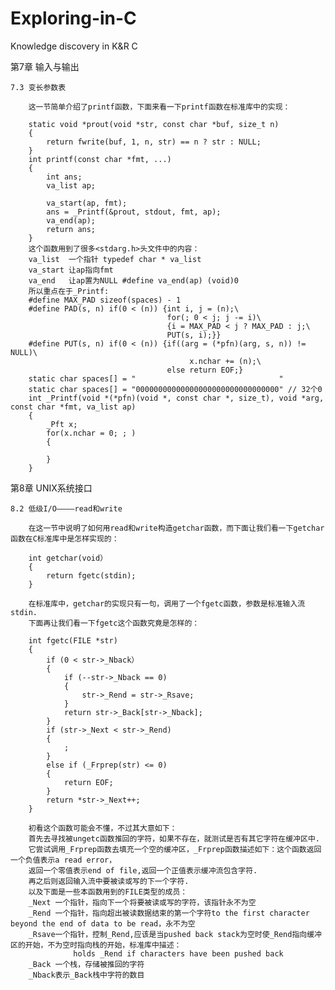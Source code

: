 # Exploring-in-C
Knowledge discovery in K&amp;R C

第7章 输入与输出
   
    7.3 变长参数表
    
        这一节简单介绍了printf函数，下面来看一下printf函数在标准库中的实现：
        
        static void *prout(void *str, const char *buf, size_t n)
        {
            return fwrite(buf, 1, n, str) == n ? str : NULL;
        }
        int printf(const char *fmt, ...)
        {
            int ans;
            va_list ap;
            
            va_start(ap, fmt);
            ans = _Printf(&prout, stdout, fmt, ap);
            va_end(ap);
            return ans;
        }
        这个函数用到了很多<stdarg.h>头文件中的内容：
        va_list  一个指针 typedef char * va_list
        va_start 让ap指向fmt
        va_end   让ap置为NULL #define va_end(ap) (void)0
        所以重点在于_Printf:
        #define MAX_PAD sizeof(spaces) - 1
        #define PAD(s, n) if(0 < (n)) {int i, j = (n);\
                                       for(; 0 < j; j -= i)\
                                       {i = MAX_PAD < j ? MAX_PAD : j;\
                                       PUT(s, i);}}
        #define PUT(s, n) if(0 < (n)) {if((arg = (*pfn)(arg, s, n)) != NULL)\
                                            x.nchar += (n);\
                                       else return EOF;}
        static char spaces[] = "                                "
        static char spaces[] = "00000000000000000000000000000000" // 32个0
        int _Printf(void *(*pfn)(void *, const char *, size_t), void *arg, const char *fmt, va_list ap)
        {
            _Pft x;
            for(x.nchar = 0; ; )
            {
               
            }
        }
      
第8章 UNIX系统接口
   
    8.2 低级I/O————read和write
        
        在这一节中说明了如何用read和write构造getchar函数，而下面让我们看一下getchar函数在C标准库中是怎样实现的：
        
        int getchar(void）
        {
            return fgetc(stdin);
        }
        
        在标准库中，getchar的实现只有一句，调用了一个fgetc函数，参数是标准输入流stdin.
        下面再让我们看一下fgetc这个函数究竟是怎样的：
        
        int fgetc(FILE *str)
        {
            if (0 < str->_Nback）
            {
                if (--str->_Nback == 0)
                {
                    str->_Rend = str->_Rsave;
                }
                return str->_Back[str->_Nback];
            }
            if (str->_Next < str->_Rend)
            {
                ;
            }
            else if (_Frprep(str) <= 0)
            {
                return EOF;
            }
            return *str->_Next++;
        }
        
        初看这个函数可能会不懂，不过其大意如下：
        首先去寻找被ungetc函数推回的字符，如果不存在，就测试是否有其它字符在缓冲区中.
        它尝试调用_Frprep函数去填充一个空的缓冲区，_Frprep函数描述如下：这个函数返回一个负值表示a read error，
        返回一个零值表示end of file,返回一个正值表示缓冲流包含字符.
        再之后则返回输入流中要被读或写的下一个字符.
        以及下面是一些本函数用到的FILE类型的成员：
        _Next 一个指针，指向下一个将要被读或写的字符，该指针永不为空
        _Rend 一个指针，指向超出被读数据结束的第一个字符to the first character beyond the end of data to be read，永不为空
        _Rsave一个指针，控制_Rend,应该是当pushed back stack为空时使_Rend指向缓冲区的开始，不为空时指向栈的开始，标准库中描述：
                  holds _Rend if characters have been pushed back
        _Back 一个栈，存储被推回的字符
        _Nback表示_Back栈中字符的数目
